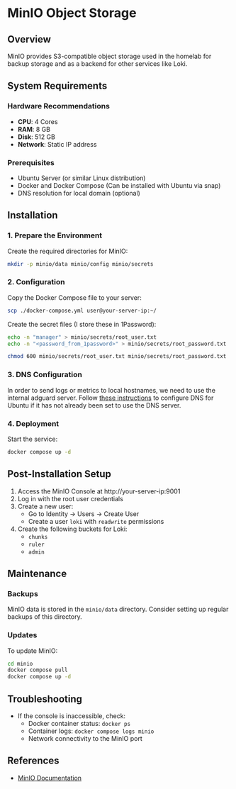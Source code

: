 # MinIO Object Storage

## Overview
MinIO provides S3-compatible object storage used in the homelab for backup storage and as a backend for other services like Loki.

## System Requirements

### Hardware Recommendations
- **CPU**: 4 Cores
- **RAM**: 8 GB
- **Disk**: 512 GB
- **Network**: Static IP address

### Prerequisites
- Ubuntu Server (or similar Linux distribution)
- Docker and Docker Compose (Can be installed with Ubuntu via snap)
- DNS resolution for local domain (optional)

## Installation

### 1. Prepare the Environment

Create the required directories for MinIO:
```bash
mkdir -p minio/data minio/config minio/secrets
```

### 2. Configuration

Copy the Docker Compose file to your server:
```bash
scp ./docker-compose.yml user@your-server-ip:~/
```

Create the secret files (I store these in 1Password):
```bash
echo -n "manager" > minio/secrets/root_user.txt
echo -n "<password_from_1password>" > minio/secrets/root_password.txt

chmod 600 minio/secrets/root_user.txt minio/secrets/root_password.txt
```

### 3. DNS Configuration

In order to send logs or metrics to local hostnames, we need to use the internal adguard server. Follow [these instructions](docs/dns-config-ubuntu.md) to configure DNS for Ubuntu if it has not already been set to use the DNS server.

### 4. Deployment

Start the service:
```bash
docker compose up -d
```

## Post-Installation Setup

1. Access the MinIO Console at http://your-server-ip:9001
2. Log in with the root user credentials
3. Create a new user:
   - Go to Identity -> Users -> Create User
   - Create a user `loki` with `readwrite` permissions
4. Create the following buckets for Loki:
   - `chunks`
   - `ruler`
   - `admin`

## Maintenance

### Backups
MinIO data is stored in the `minio/data` directory. Consider setting up regular backups of this directory.

### Updates
To update MinIO:
```bash
cd minio
docker compose pull
docker compose up -d
```

## Troubleshooting

- If the console is inaccessible, check:
  - Docker container status: `docker ps`
  - Container logs: `docker compose logs minio`
  - Network connectivity to the MinIO port

## References
- [MinIO Documentation](https://min.io/docs/minio/container/index.html)